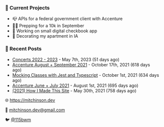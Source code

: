 ### 📌 Current Projects
- 📪 APIs for a federal government client with Accenture
- 🏃🏼 Prepping for a 10k in September
- 🤑 Working on small digital checkbook app
- 🏡 Decorating my apartment in IA

### 📝 Recent Posts

- [Concerts 2022 - 2023](https://blog.mitchinson.dev/concerts-2023) - May 7th, 2023 (51 days ago)
- [Accenture August + September 2021](https://blog.mitchinson.dev/pillar/aug-sep-21) - October 17th, 2021 (618 days ago)
- [Mocking Classes with Jest and Typescript](https://blog.mitchinson.dev/jest-typescript-mocks) - October 1st, 2021 (634 days ago)
- [Accenture June + July 2021](https://blog.mitchinson.dev/pillar/june-july-21) - August 1st, 2021 (695 days ago)
- [(2021) How I Made This Site](https://blog.mitchinson.dev/About-This-Site) - May 30th, 2021 (758 days ago)

🌐 https://mitchinson.dev

💌 mitchinson.dev@gmail.com

🐦 [@115bwm](https://twitter.com/115bwm)